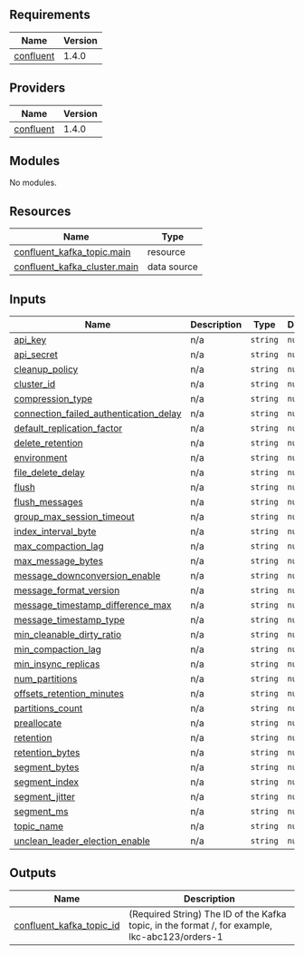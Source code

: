## Requirements

| Name | Version |
|------|---------|
| <a name="requirement_confluent"></a> [confluent](#requirement\_confluent) | 1.4.0 |

## Providers

| Name | Version |
|------|---------|
| <a name="provider_confluent"></a> [confluent](#provider\_confluent) | 1.4.0 |

## Modules

No modules.

## Resources

| Name | Type |
|------|------|
| [confluent_kafka_topic.main](https://registry.terraform.io/providers/confluentinc/confluent/1.4.0/docs/resources/kafka_topic) | resource |
| [confluent_kafka_cluster.main](https://registry.terraform.io/providers/confluentinc/confluent/1.4.0/docs/data-sources/kafka_cluster) | data source |

## Inputs

| Name | Description | Type | Default | Required |
|------|-------------|------|---------|:--------:|
| <a name="input_api_key"></a> [api\_key](#input\_api\_key) | n/a | `string` | `null` | no |
| <a name="input_api_secret"></a> [api\_secret](#input\_api\_secret) | n/a | `string` | `null` | no |
| <a name="input_cleanup_policy"></a> [cleanup\_policy](#input\_cleanup\_policy) | n/a | `string` | `null` | no |
| <a name="input_cluster_id"></a> [cluster\_id](#input\_cluster\_id) | n/a | `string` | `null` | no |
| <a name="input_compression_type"></a> [compression\_type](#input\_compression\_type) | n/a | `string` | `null` | no |
| <a name="input_connection_failed_authentication_delay"></a> [connection\_failed\_authentication\_delay](#input\_connection\_failed\_authentication\_delay) | n/a | `string` | `null` | no |
| <a name="input_default_replication_factor"></a> [default\_replication\_factor](#input\_default\_replication\_factor) | n/a | `string` | `null` | no |
| <a name="input_delete_retention"></a> [delete\_retention](#input\_delete\_retention) | n/a | `string` | `null` | no |
| <a name="input_environment"></a> [environment](#input\_environment) | n/a | `string` | `null` | no |
| <a name="input_file_delete_delay"></a> [file\_delete\_delay](#input\_file\_delete\_delay) | n/a | `string` | `null` | no |
| <a name="input_flush"></a> [flush](#input\_flush) | n/a | `string` | `null` | no |
| <a name="input_flush_messages"></a> [flush\_messages](#input\_flush\_messages) | n/a | `string` | `null` | no |
| <a name="input_group_max_session_timeout"></a> [group\_max\_session\_timeout](#input\_group\_max\_session\_timeout) | n/a | `string` | `null` | no |
| <a name="input_index_interval_byte"></a> [index\_interval\_byte](#input\_index\_interval\_byte) | n/a | `string` | `null` | no |
| <a name="input_max_compaction_lag"></a> [max\_compaction\_lag](#input\_max\_compaction\_lag) | n/a | `string` | `null` | no |
| <a name="input_max_message_bytes"></a> [max\_message\_bytes](#input\_max\_message\_bytes) | n/a | `string` | `null` | no |
| <a name="input_message_downconversion_enable"></a> [message\_downconversion\_enable](#input\_message\_downconversion\_enable) | n/a | `string` | `null` | no |
| <a name="input_message_format_version"></a> [message\_format\_version](#input\_message\_format\_version) | n/a | `string` | `null` | no |
| <a name="input_message_timestamp_difference_max"></a> [message\_timestamp\_difference\_max](#input\_message\_timestamp\_difference\_max) | n/a | `string` | `null` | no |
| <a name="input_message_timestamp_type"></a> [message\_timestamp\_type](#input\_message\_timestamp\_type) | n/a | `string` | `null` | no |
| <a name="input_min_cleanable_dirty_ratio"></a> [min\_cleanable\_dirty\_ratio](#input\_min\_cleanable\_dirty\_ratio) | n/a | `string` | `null` | no |
| <a name="input_min_compaction_lag"></a> [min\_compaction\_lag](#input\_min\_compaction\_lag) | n/a | `string` | `null` | no |
| <a name="input_min_insync_replicas"></a> [min\_insync\_replicas](#input\_min\_insync\_replicas) | n/a | `string` | `null` | no |
| <a name="input_num_partitions"></a> [num\_partitions](#input\_num\_partitions) | n/a | `string` | `null` | no |
| <a name="input_offsets_retention_minutes"></a> [offsets\_retention\_minutes](#input\_offsets\_retention\_minutes) | n/a | `string` | `null` | no |
| <a name="input_partitions_count"></a> [partitions\_count](#input\_partitions\_count) | n/a | `string` | `null` | no |
| <a name="input_preallocate"></a> [preallocate](#input\_preallocate) | n/a | `string` | `null` | no |
| <a name="input_retention"></a> [retention](#input\_retention) | n/a | `string` | `null` | no |
| <a name="input_retention_bytes"></a> [retention\_bytes](#input\_retention\_bytes) | n/a | `string` | `null` | no |
| <a name="input_segment_bytes"></a> [segment\_bytes](#input\_segment\_bytes) | n/a | `string` | `null` | no |
| <a name="input_segment_index"></a> [segment\_index](#input\_segment\_index) | n/a | `string` | `null` | no |
| <a name="input_segment_jitter"></a> [segment\_jitter](#input\_segment\_jitter) | n/a | `string` | `null` | no |
| <a name="input_segment_ms"></a> [segment\_ms](#input\_segment\_ms) | n/a | `string` | `null` | no |
| <a name="input_topic_name"></a> [topic\_name](#input\_topic\_name) | n/a | `string` | `null` | no |
| <a name="input_unclean_leader_election_enable"></a> [unclean\_leader\_election\_enable](#input\_unclean\_leader\_election\_enable) | n/a | `string` | `null` | no |

## Outputs

| Name | Description |
|------|-------------|
| <a name="output_confluent_kafka_topic_id"></a> [confluent\_kafka\_topic\_id](#output\_confluent\_kafka\_topic\_id) | (Required String) The ID of the Kafka topic, in the format <Kafka cluster ID>/<Kafka Topic name>, for example, lkc-abc123/orders-1 |
